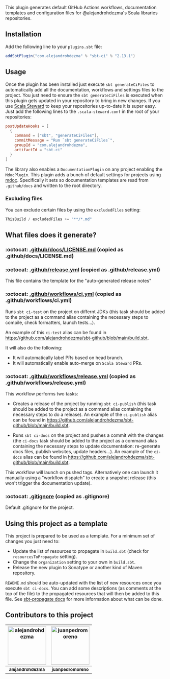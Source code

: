 This plugin generates default GitHub Actions workflows, documentation templates and configuration files for @alejandrohdezma's Scala libraries repositories.

## Installation

Add the following line to your `plugins.sbt` file:

```sbt
addSbtPlugin("com.alejandrohdezma" % "sbt-ci" % "2.13.1")
```

## Usage

Once the plugin has been installed just execute `sbt generateCiFiles` to
automatically add all the documentation, workflows and settings files to the
project. You just need to ensure the `sbt generateCiFiles` is executed when
this plugin gets updated in your repository to bring in new changes. If you use
[Scala Steward](https://github.com/scala-steward-org/scala-steward)
to keep your repositories up-to-date it is super easy. Just add the following
lines to the `.scala-steward.conf` in the root of your repositories:

```conf
postUpdateHooks = [
  {
    command = ["sbt", "generateCiFiles"],
    commitMessage = "Run `sbt generateCiFiles`",
    groupId = "com.alejandrohdezma",
    artifactId = "sbt-ci"
  }
]
```

The library also enables a `DocumentationPlugin` on any project enabling the
`MdocPlugin`. This plugin adds a bunch of default settings for projects using 
[mdoc](https://scalameta.org/mdoc/). Specifically it sets so documentation 
templates are read from `.github/docs` and written to the root directory.

### Excluding files

You can exclude certain files by using the `excludedFiles` setting:

```sbt
ThisBuild / excludedFiles += "**/*.md"
```

## What files does it generate?

### :octocat: [.github/docs/LICENSE.md](https://github.com/alejandrohdezma/sbt-ci/blob/main/.github/docs/LICENSE.md) (copied as .github/docs/LICENSE.md)



### :octocat: [.github/release.yml](https://github.com/alejandrohdezma/sbt-ci/blob/main/.github/release.yml) (copied as .github/release.yml)

This file contains the template for the "auto-generated release notes"

### :octocat: [.github/workflows/ci.yml](https://github.com/alejandrohdezma/sbt-ci/blob/main/.github/workflows/ci.yml) (copied as .github/workflows/ci.yml)

Runs `sbt ci-test` on the project on differnt JDKs (this task should be added to the project as a command alias
containing the necessary steps to compile, check formatters, launch tests...).

An example of this `ci-test` alias can be found in https://github.com/alejandrohdezma/sbt-github/blob/main/build.sbt.

It will also do the following:

- It will automatically label PRs based on head branch.
- It will automatically enable auto-merge on `Scala Steward` PRs.

### :octocat: [.github/workflows/release.yml](https://github.com/alejandrohdezma/sbt-ci/blob/main/.github/workflows/release.yml) (copied as .github/workflows/release.yml)

This workflow performs two tasks:

- Creates a release of the project by running `sbt ci-publish` (this task should be added to the project as a command
  alias containing the necessary steps to do a release). An example of the `ci-publish` alias can be found in
  https://github.com/alejandrohdezma/sbt-github/blob/main/build.sbt.

- Runs `sbt ci-docs` on the project and pushes a commit with the changes (the `ci-docs` task should be added to the
  project as a command alias containing the necessary steps to update documentation: re-generate docs files,
  publish websites, update headers...). An example of the `ci-docs` alias can be found in
  https://github.com/alejandrohdezma/sbt-github/blob/main/build.sbt.

This workflow will launch on pushed tags. Alternatively one can launch it manually using a "workflow dispatch" to
create a snapshot release (this won't trigger the documentation update).

### :octocat: [.gitignore](https://github.com/alejandrohdezma/sbt-ci/blob/main/.gitignore) (copied as .gitignore)

Default .gitignore for the project.



## Using this project as a template

This project is prepared to be used as a template. For a minimum set of changes you just need to:

- Update the list of resources to propagate in `build.sbt` (check for `resourcesToPropagate` setting).
- Change the `organization` setting to your own in `build.sbt`.
- Release the new plugin to Sonatype or another kind of Maven repository.

`README.md` should be auto-updated with the list of new resources once you execute `sbt ci-docs`. You can add some descriptions (as comments at the top of the file) to the propagated resources that will then be added to this file. See [sbt-propagate docs](https://github.com/alejandrohdezma/sbt-propagate) for more information about what can be done.

## Contributors to this project 

| <a href="https://github.com/alejandrohdezma"><img alt="alejandrohdezma" src="https://avatars.githubusercontent.com/u/9027541?v=4&s=120" width="120px" /></a> | <a href="https://github.com/juanpedromoreno"><img alt="juanpedromoreno" src="https://avatars.githubusercontent.com/u/4879373?v=4&s=120" width="120px" /></a> |
| :--: | :--: |
| <a href="https://github.com/alejandrohdezma"><sub><b>alejandrohdezma</b></sub></a> | <a href="https://github.com/juanpedromoreno"><sub><b>juanpedromoreno</b></sub></a> |
